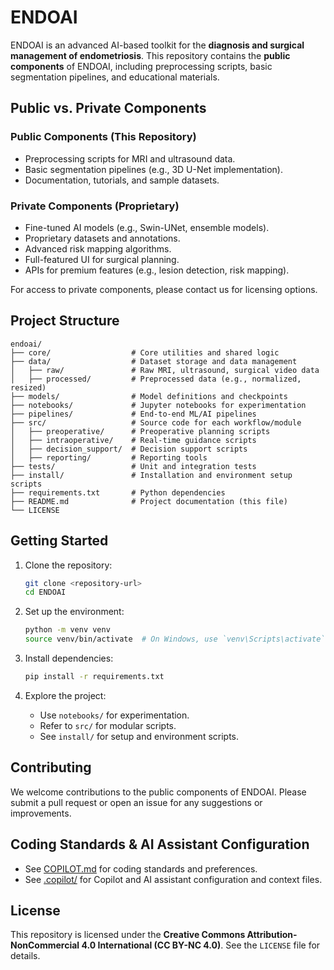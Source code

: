 # ENDOAI

ENDOAI is an advanced AI-based toolkit for the **diagnosis and surgical management of endometriosis**. This repository contains the **public components** of ENDOAI, including preprocessing scripts, basic segmentation pipelines, and educational materials.

## Public vs. Private Components

### Public Components (This Repository)
- Preprocessing scripts for MRI and ultrasound data.
- Basic segmentation pipelines (e.g., 3D U-Net implementation).
- Documentation, tutorials, and sample datasets.

### Private Components (Proprietary)
- Fine-tuned AI models (e.g., Swin-UNet, ensemble models).
- Proprietary datasets and annotations.
- Advanced risk mapping algorithms.
- Full-featured UI for surgical planning.
- APIs for premium features (e.g., lesion detection, risk mapping).

For access to private components, please contact us for licensing options.

## Project Structure

```
endoai/
├── core/                  # Core utilities and shared logic
├── data/                  # Dataset storage and data management
│   ├── raw/               # Raw MRI, ultrasound, surgical video data
│   ├── processed/         # Preprocessed data (e.g., normalized, resized)
├── models/                # Model definitions and checkpoints
├── notebooks/             # Jupyter notebooks for experimentation
├── pipelines/             # End-to-end ML/AI pipelines
├── src/                   # Source code for each workflow/module
│   ├── preoperative/      # Preoperative planning scripts
│   ├── intraoperative/    # Real-time guidance scripts
│   ├── decision_support/  # Decision support scripts
│   ├── reporting/         # Reporting tools
├── tests/                 # Unit and integration tests
├── install/               # Installation and environment setup scripts
├── requirements.txt       # Python dependencies
├── README.md              # Project documentation (this file)
└── LICENSE
```

## Getting Started

1. Clone the repository:
   ```bash
   git clone <repository-url>
   cd ENDOAI
   ```

2. Set up the environment:
   ```bash
   python -m venv venv
   source venv/bin/activate  # On Windows, use `venv\Scripts\activate`
   ```

3. Install dependencies:
   ```bash
   pip install -r requirements.txt
   ```

4. Explore the project:
   - Use `notebooks/` for experimentation.
   - Refer to `src/` for modular scripts.
   - See `install/` for setup and environment scripts.

## Contributing

We welcome contributions to the public components of ENDOAI. Please submit a pull request or open an issue for any suggestions or improvements.

## Coding Standards & AI Assistant Configuration

- See [COPILOT.md](../../COPILOT.md) for coding standards and preferences.
- See [.copilot/](../../.copilot/) for Copilot and AI assistant configuration and context files.

## License

This repository is licensed under the **Creative Commons Attribution-NonCommercial 4.0 International (CC BY-NC 4.0)**. See the `LICENSE` file for details.
